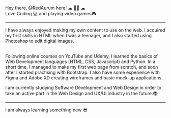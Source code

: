 Hey there, @RedAurum here! ☁ 👋🚀 ☁ <br>
Love Coding 💻 and playing video games🎮 
<hr>
I have always enjoyed making my own content to use on the web. I acquired my first skills in HTML when I was a teenager, and I also started using Photoshop to edit digital images. <br><br>


Following online courses on YouTube and Udemy, I learned the basics of Web Development languages (HTML, CSS, Javascript) and Python. In a short time, I managed to make my first web page from scratch, and soon after I started practising with Bootstrap. I also have some experience with Figma and Adobe XD creating wireframes and basic mock-up applications.

I am currently studying Software Development and Web Design in order to take an active part in the Web Design and UX/UI industry in the future.📚
<hr>
I am always learning something new 😎
<!---
RedAurum/RedAurum is a ✨ special ✨ repository because its `README.md` (this file) appears on your GitHub profile.
You can click the Preview link to take a look at your changes.
--->
